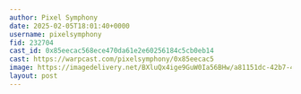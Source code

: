 ```yaml
---
author: Pixel Symphony
date: 2025-02-05T18:01:40+0000
username: pixelsymphony
fid: 232704
cast_id: 0x85eecac568ece470da61e2e60256184c5cb0eb14
cast: https://warpcast.com/pixelsymphony/0x85eecac5
image: https://imagedelivery.net/BXluQx4ige9GuW0Ia56BHw/a81151dc-42b7-4995-8549-1f50b5d7e000/original
layout: post
---
```

  

<img src='https://imagedelivery.net/BXluQx4ige9GuW0Ia56BHw/a81151dc-42b7-4995-8549-1f50b5d7e000/original' alt='' referrerpolicy='no-referrer'/>
